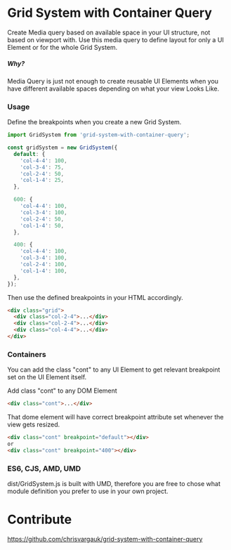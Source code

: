 # Grid System with Container Query
Create Media query based on available space in your UI structure, not based on viewport with.
Use this media query to define layout for only a UI Element or for the whole Grid System.
##### Why?
Media Query is just not enough to create reusable UI Elements when you have different available spaces 
depending on what your view Looks Like. 

### Usage
Define the breakpoints when you create a new Grid System.
```javascript
import GridSystem from 'grid-system-with-container-query';

const gridSystem = new GridSystem({
  default: {
    'col-4-4': 100,
    'col-3-4': 75,
    'col-2-4': 50,
    'col-1-4': 25,
  },

  600: {
    'col-4-4': 100,
    'col-3-4': 100,
    'col-2-4': 50,
    'col-1-4': 50,
  },

  400: {
    'col-4-4': 100,
    'col-3-4': 100,
    'col-2-4': 100,
    'col-1-4': 100,
  },
});
```
Then use the defined breakpoints in your HTML accordingly.
```html
<div class="grid">
  <div class="col-2-4">...</div>
  <div class="col-2-4">...</div>
  <div class="col-4-4">...</div>
</div>
```
### Containers
You can add the class "cont" to any UI Element to get relevant breakpoint set on the UI Element itself.

Add class "cont" to any DOM Element
```html
<div class="cont">...</div>
```
That dome element will have correct breakpoint attribute set whenever the view gets resized.
```html
<div class="cont" breakpoint="default"></div>
or
<div class="cont" breakpoint="400"></div>
```

### ES6, CJS, AMD, UMD
dist/GridSystem.js is built with UMD, therefore you are free to chose what module definition you prefer to use in 
your own project.

# Contribute
https://github.com/chrisvargauk/grid-system-with-container-query